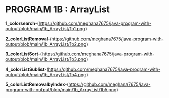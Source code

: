 # PROGRAM 1B : ArrayList

**1_colorsearch**-(https://github.com/meghana7675/java-program-with-output/blob/main/1b_ArrayList/1b1.png)

**2_colorListRemoval**-(https://github.com/meghana7675/java-program-with-output/blob/main/1b_ArrayList/1b2.png)

**3_colorListSort**-(https://github.com/meghana7675/java-program-with-output/blob/main/1b_ArrayList/1b3.png)

**4_colorListSublist**-(https://github.com/meghana7675/java-program-with-output/blob/main/1b_ArrayList/1b4.png)

**5_colorListRemovalbyIndex**-(https://github.com/meghana7675/java-program-with-output/blob/main/1b_ArrayList/1b5.png)





